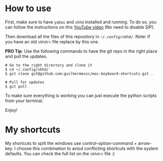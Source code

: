 # How to use

First, make sure to have `yabai` and `skhd` installed and running. To do so, you can follow the instructions on this [YouTube video](https://www.youtube.com/watch?v=JL1lz77YbUE) (No need to disable SIP).

Then download all the files of this repository in `~/.config/skhd/`. Note: if you have an old `skhdrc` file replace by this one.

**PRO Tip**: Use the following commands to have the git repo in the right place and pull the updates.

```
# Go to the right directory and clone it
$ cd ~/.config/skhd/
$ git clone git@github.com:guilhermessc/mac-keyboard-shortcuts.git .

# Pull for updates
$ git pull
```

To make sure everything is working you can just execute the python scripts from your terminal.

Enjoy!

# My shortcuts

My shortcuts to split the windows use control-option-command + arrow-key. I choose this combination to aviod conflicting shortcuts with the system defaults. You can check the full list on the `skhdrc` file :)